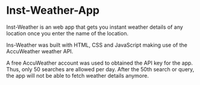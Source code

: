 # Inst-Weather-App

Inst-Weather is an web app that gets you instant weather details of any location once you enter the name of the location.

Ins-Weather was built with HTML, CSS and JavaScript making use of the AccuWeather weather API. 

A free AccuWeather account was used to obtained the API key for the app. Thus, only 50 searches are allowed per day. After the 50th search or query, the app will not be able to fetch weather details anymore.


